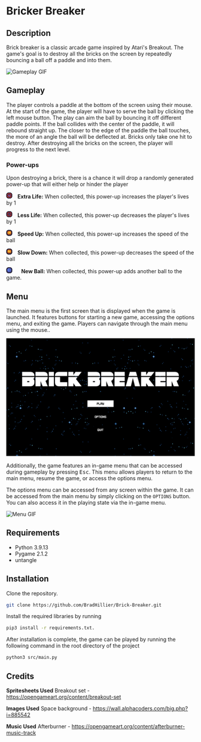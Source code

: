 # Bricker Breaker

## Description
Brick breaker is a classic arcade game inspired by Atari's Breakout. The game's goal is to destroy all the bricks on the screen by repeatedly bouncing a ball off a paddle and into them.

![Gameplay GIF](assets/screenshots/brick_breaker.gif)

## Gameplay

The player controls a paddle at the bottom of the screen using their mouse. At the start of the game, the player will have to serve the ball by clicking the left mouse button. The play can aim the ball by bouncing it off different paddle points. If the ball collides with the center of the paddle, it will rebound straight up. The closer to the edge of the paddle the ball touches, the more of an angle the ball will be deflected at. Bricks only take one hit to destroy. After destroying all the bricks on the screen, the player will progress to the next level.

### Power-ups

Upon destroying a brick, there is a chance it will drop a randomly generated power-up that will either help or hinder the player


<img style="padding-right: 10px" src="assets/screenshots/extra-life.png"></image> **Extra Life:** When collected, this power-up increases the player's lives by 1

<img style="padding-right: 10px" src="assets/screenshots/lose-life.png"></image> **Less Life:** When collected, this power-up decreases the player's lives by 1

<img style="padding-right: 10px" src="assets/screenshots/speed-up.png"></image>  **Speed Up:** When collected, this power-up increases the speed of the ball

<img style="padding-right: 10px" src="assets/screenshots/slow-down.png"></image>  **Slow Down:** When collected, this power-up decreases the speed of the ball

<img style="padding-right: 20px" src="assets/screenshots/new-ball.png"></image>  **New Ball:** When collected, this power-up adds another ball to the game.

## Menu

The main menu is the first screen that is displayed when the game is launched. It features buttons for starting a new game, accessing the options menu, and exiting the game. Players can navigate through the main menu using the mouse..

<img src="assets/screenshots/main-menu.png" width=640></image>

Additionally, the game features an in-game menu that can be accessed during gameplay by pressing <kbd>Esc</kbd>. This menu allows players to return to the main menu, resume the game, or access the options menu.

The options menu can be accessed from any screen within the game. It can be accessed from the main menu by simply clicking on the `OPTIONS` button. You can also access it in the playing state via the in-game menu.

![Menu GIF](assets/screenshots/in-game-menu.gif)

## Requirements

- Python 3.9.13
- Pygame 2.1.2
- untangle

## Installation
Clone the repository.

```bash
git clone https://github.com/BradHillier/Brick-Breaker.git
```

Install the required libraries by running

```bash
pip3 install -r requirements.txt.
```

After installation is complete, the game can be played by running the following command in the root directory of the project

```bash
python3 src/main.py
```

## Credits

**Spritesheets Used**
    Breakout set - https://opengameart.org/content/breakout-set
    
**Images Used**
    Space background - https://wall.alphacoders.com/big.php?i=885542

**Music Used**
    Afterburner - https://opengameart.org/content/afterburner-music-track



